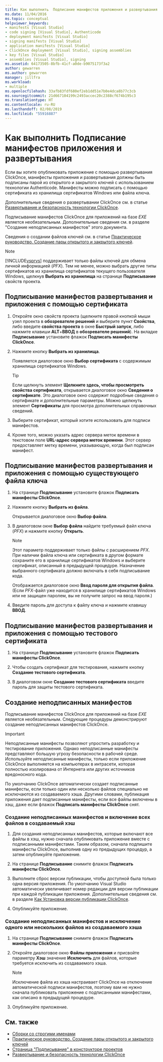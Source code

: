 ```yaml
---
title: Как выполнить  Подписание манифестов приложения и развертывания
ms.date: 11/04/2016
ms.topic: conceptual
helpviewer_keywords:
- manifests [Visual Studio]
- code signing [Visual Studio], Authenticode
- deployment manifests [Visual Studio]
- signing manifests [Visual Studio]
- application manifests [Visual Studio]
- ClickOnce deployment [Visual Studio], signing assemblies
- key files [Visual Studio]
- assemblies [Visual Studio], signing
ms.assetid: 64173505-8bfb-41cf-a0de-b9075173f3a2
author: gewarren
ms.author: gewarren
manager: jillfra
ms.workload:
- multiple
ms.openlocfilehash: 33afb83fdf680ef2eb1dd51e7b0e4dca8b77c3cb
ms.sourcegitcommit: 21d667104199c2493accec20c2388cf674b195c3
ms.translationtype: HT
ms.contentlocale: ru-RU
ms.lasthandoff: 02/08/2019
ms.locfileid: "55916887"
---
```

# <a name="how-to-sign-application-and-deployment-manifests"></a>Как выполнить  Подписание манифестов приложения и развертывания

Если вы хотите опубликовать приложение с помощью развертывания ClickOnce, манифесты приложения и развертывания должны быть подписаны парой из открытого и закрытого ключей с использованием технологии Authenticode. Манифесты можно подписать с помощью сертификата из хранилища сертификатов Windows или файла ключа.

 Дополнительные сведения о развертывании ClickOnce см. в статье [Развертывание и безопасность технологии ClickOnce](../deployment/clickonce-security-and-deployment.md).

 Подписывание манифестов ClickOnce для приложений на базе *EXE* является необязательным. Дополнительные сведения см. в разделе "Создание неподписанных манифестов" этого документа.

 Сведения о создании файлов ключей см. в статье [Практическое руководство. Создание пары открытого и закрытого ключей](/dotnet/framework/app-domains/how-to-create-a-public-private-key-pair).

> [!NOTE]
> [!INCLUDE[vsprvs](../code-quality/includes/vsprvs_md.md)] поддерживает только файлы ключей для обмена личной информацией (*PFX*). Тем не менее, можно выбрать другие типы сертификатов из хранилища сертификатов текущего пользователя Windows, щелкнув **Выбрать из хранилища** на странице **Подписывание** свойств проекта.

## <a name="to-sign-application-and-deployment-manifests-using-a-certificate"></a>Подписывание манифестов развертывания и приложения с помощью сертификата

1.  Откройте окно свойств проекта (щелкните правой кнопкой мыши узел проекта в **обозревателе решений** и выберите пункт **Свойства**, либо введите **свойства проекта** в окне **Быстрый запуск**, либо нажмите клавиши **ALT**+**ВВОД** в **обозревателе решений**). На вкладке **Подписывание** установите флажок **Подписать манифесты ClickOnce**.

2.  Нажмите кнопку **Выбрать из хранилища**.

     Появляется диалоговое окно **Выбор сертификата** с содержимым хранилища сертификатов Windows.

    > [!TIP]
    > Если щелкнуть элемент **Щелкните здесь, чтобы просмотреть свойства сертификата**, открывается диалоговое окно **Сведения о сертификате**. Это диалоговое окно содержит подробные сведения о сертификате и дополнительные параметры. Можно щелкнуть элемент **Сертификаты** для просмотра дополнительных справочных сведений.

3.  Выберите сертификат, который хотите использовать для подписи манифестов.

4.  Кроме того, можно указать адрес сервера меток времени в текстовом поле **URL-адрес сервера меток времени**. Этот сервер предоставляет метку времени, указывающую, когда был подписан манифест.

## <a name="to-sign-application-and-deployment-manifests-using-an-existing-key-file"></a>Подписывание манифестов развертывания и приложения с помощью существующего файла ключа

1.  На странице **Подписывание** установите флажок **Подписать манифесты ClickOnce**.

2.  Нажмите кнопку **Выбрать из файла**.

     Открывается диалоговое окно **Выбор файла**.

3.  В диалоговом окне **Выбор файла** найдите требуемый файл ключа (*PFX*) и нажмите кнопку **Открыть**.

    > [!NOTE]
    > Этот параметр поддерживает только файлы с расширением *PFX*. При наличии файла ключа или сертификата в другом формате сохраните его в хранилище сертификатов Windows и выберите сертификат, описанный в предыдущей процедуре. Назначение выбранного сертификата должно включать в себя подписывание кода.

     Отображается диалоговое окно **Ввод пароля для открытия файла**. (Если *PFX*-файл уже находится в хранилище сертификатов Windows или не защищен паролем, вы не получите запрос на ввод пароля.)

4.  Введите пароль для доступа к файлу ключа и нажмите клавишу **ВВОД**.

## <a name="to-sign-application-and-deployment-manifests-using-a-test-certificate"></a>Подписывание манифестов развертывания и приложения с помощью тестового сертификата

1.  На странице **Подписывание** установите флажок **Подписать манифесты ClickOnce**.

2.  Чтобы создать сертификат для тестирования, нажмите кнопку **Создание тестового сертификата**.

3.  В диалоговом окне **Создание тестового сертификата** введите пароль для защиты тестового сертификата.

## <a name="generate-unsigned-manifests"></a>Создание неподписанных манифестов

Подписывание манифестов ClickOnce для приложений на базе *EXE* является необязательным. Следующие процедуры демонстрируют создание неподписанных манифестов ClickOnce.

> [!IMPORTANT]
> Неподписанные манифесты позволяют упростить разработку и тестирование приложения. Однако неподписанные манифесты представляют большую угрозу безопасности в рабочей среде. Используйте неподписанные манифесты, только если приложение ClickOnce выполняется на компьютерах в интрасети, которая полностью изолирована от Интернета или других источников вредоносного кода.

 По умолчанию ClickOnce автоматически создает подписанные манифесты, если только один или несколько файлов специально не исключаются из создаваемого хэша. Другими словами, публикация приложения дает подписанные манифесты, если все файлы включены в хэш, даже если флажок **Подписать манифесты ClickOnce** снят.

### <a name="to-generate-unsigned-manifests-and-include-all-files-in-the-generated-hash"></a>Создание неподписанных манифестов и включение всех файлов в создаваемый хэш

1.  Для создания неподписанных манифестов, которые включают все файлы в хэш, нужно сначала опубликовать приложение вместе с подписанными манифестами. Таким образом, сначала подпишите манифесты ClickOnce, выполнив одну из предыдущих процедур, а затем опубликуйте приложение.

2.  На странице **Подписывание** снимите флажок **Подписать манифесты ClickOnce**.

3.  Выполните сброс версии публикации, чтобы доступной была только одна версия приложения. По умолчанию Visual Studio автоматически увеличивает номер редакции для версии публикации при каждой публикации приложения. Дополнительные сведения см. в разделе [Как Установка версии публикации ClickOnce](../deployment/how-to-set-the-clickonce-publish-version.md).

4.  Опубликуйте приложение.

### <a name="to-generate-unsigned-manifests-and-exclude-one-or-more-files-from-the-generated-hash"></a>Создание неподписанных манифестов и исключение одного или нескольких файлов из создаваемого хэша

1.  На странице **Подписывание** снимите флажок **Подписать манифесты ClickOnce**.

2.  Откройте диалоговое окно **Файлы приложения** и присвойте параметру **Хэш** значение **Исключить** для файлов, которые требуется исключить из создаваемого хэша.

    > [!NOTE]
    > Исключение файла из хэша настраивает ClickOnce на отключение автоматической подписи манифестов, поэтому вам не нужно сначала публиковать приложение с подписанными манифестами, как описано в предыдущей процедуре.

3.  Опубликуйте приложение.

## <a name="see-also"></a>См. также

- [Сборки со строгими именами](/dotnet/framework/app-domains/strong-named-assemblies)
- [Практическое руководство. Создание пары открытого и закрытого ключей](/dotnet/framework/app-domains/how-to-create-a-public-private-key-pair)
- [Страница "Подписывание" в конструкторе проектов](../ide/reference/signing-page-project-designer.md)
- [Развертывание и безопасность технологии ClickOnce](../deployment/clickonce-security-and-deployment.md)